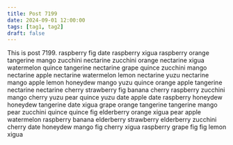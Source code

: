 ```yaml
---
title: Post 7199
date: 2024-09-01 12:00:00
tags: [tag1, tag2]
draft: false
---
```

This is post 7199.
raspberry
fig
date
raspberry
xigua
raspberry
orange
tangerine
mango
zucchini
nectarine
zucchini
orange
nectarine
xigua
watermelon
quince
tangerine
nectarine
grape
quince
zucchini
mango
nectarine
apple
nectarine
watermelon
lemon
nectarine
yuzu
nectarine
mango
apple
lemon
honeydew
mango
yuzu
quince
orange
apple
tangerine
nectarine
nectarine
cherry
strawberry
fig
banana
cherry
raspberry
zucchini
mango
cherry
yuzu
pear
quince
yuzu
date
apple
date
raspberry
honeydew
honeydew
tangerine
date
xigua
grape
orange
tangerine
tangerine
mango
pear
zucchini
quince
quince
fig
elderberry
orange
xigua
pear
apple
watermelon
raspberry
banana
elderberry
strawberry
elderberry
zucchini
cherry
date
honeydew
mango
fig
cherry
xigua
raspberry
grape
fig
fig
lemon
xigua
